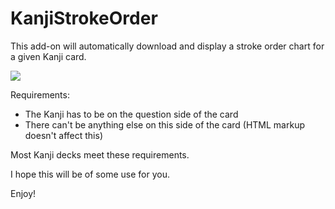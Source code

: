 # KanjiStrokeOrder

This add-on will automatically download and display a stroke order chart for a given Kanji card.

<img src='http://s9.postimg.org/b6spkjynj/Screenshot_from_2016_09_26_03_15_49.png'>

Requirements:

- The Kanji has to be on the question side of the card
- There can't be anything else on this side of the card
(HTML markup doesn't affect this)


Most Kanji decks meet these requirements.

I hope this will be of some use for you.

Enjoy!

